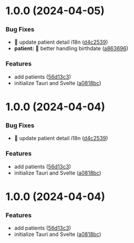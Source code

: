 # 1.0.0 (2024-04-05)


### Bug Fixes

* :bug: update patient detail i18n ([d4c2539](https://github.com/jeremyjousse/footprint/commit/d4c25397c47f35c513a16061f326505ce435c218))
* **patient:** :bug: better handling birthdate ([a863696](https://github.com/jeremyjousse/footprint/commit/a8636964aa9930010d53c4d6ea99b0aed300260d))


### Features

* add patients ([56d13c3](https://github.com/jeremyjousse/footprint/commit/56d13c35c4873bbf76f71873a307ff79fc690528))
* initialize Tauri and Svelte ([a0818bc](https://github.com/jeremyjousse/footprint/commit/a0818bcda8d6c50dbe2596a69ee57031722846e2))

# 1.0.0 (2024-04-04)


### Bug Fixes

* :bug: update patient detail i18n ([d4c2539](https://github.com/jeremyjousse/footprint/commit/d4c25397c47f35c513a16061f326505ce435c218))


### Features

* add patients ([56d13c3](https://github.com/jeremyjousse/footprint/commit/56d13c35c4873bbf76f71873a307ff79fc690528))
* initialize Tauri and Svelte ([a0818bc](https://github.com/jeremyjousse/footprint/commit/a0818bcda8d6c50dbe2596a69ee57031722846e2))

# 1.0.0 (2024-04-04)


### Features

* add patients ([56d13c3](https://github.com/jeremyjousse/footprint/commit/56d13c35c4873bbf76f71873a307ff79fc690528))
* initialize Tauri and Svelte ([a0818bc](https://github.com/jeremyjousse/footprint/commit/a0818bcda8d6c50dbe2596a69ee57031722846e2))
